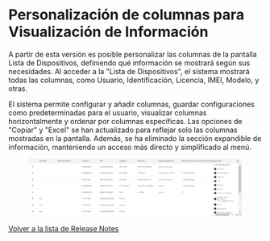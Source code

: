 # Personalización de columnas para Visualización de Información

A partir de esta versión es posible personalizar las columnas de la pantalla Lista de Dispositivos, definiendo qué información se mostrará según sus necesidades. Al acceder a la "Lista de Dispositivos", el sistema mostrará todas las columnas, como Usuario, Identificación, Licencia, IMEI, Modelo, y otras.

El sistema permite configurar y añadir columnas, guardar configuraciones como predeterminadas para el usuario, visualizar columnas horizontalmente y ordenar por columnas específicas. Las opciones de "Copiar" y "Excel" se han actualizado para reflejar solo las columnas mostradas en la pantalla. Además, se ha eliminado la sección expandible de información, manteniendo un acceso más directo y simplificado al menú.

<figure><img src="../../.gitbook/assets/Captura de tela 2024-07-10 165753.png" alt=""><figcaption></figcaption></figure>

[Volver a la lista de Release Notes](./)
